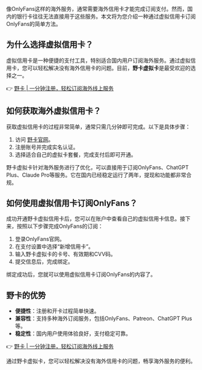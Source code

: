 像OnlyFans这样的海外服务，通常需要海外信用卡才能完成订阅支付。然而，国内的银行卡往往无法直接用于这些服务。本文将为您介绍一种通过虚拟信用卡订阅OnlyFans的简单方法。

## 为什么选择虚拟信用卡？

虚拟信用卡是一种便捷的支付工具，特别适合国内用户订阅海外服务。通过虚拟信用卡，您可以轻松解决没有海外信用卡的问题。目前，**野卡虚拟卡**是最受欢迎的选择之一。

👉 [野卡 | 一分钟注册，轻松订阅海外线上服务](https://bit.ly/bewildcard)

## 如何获取海外虚拟信用卡？

获取虚拟信用卡的过程非常简单，通常只需几分钟即可完成。以下是具体步骤：

1. 访问 [野卡官网](https://bit.ly/bewildcard)。
2. 注册账号并完成实名认证。
3. 选择适合自己的虚拟卡套餐，完成支付后即可开通。

野卡虚拟卡针对海外服务进行了优化，可以直接用于订阅OnlyFans、ChatGPT Plus、Claude Pro等服务。它在国内已经稳定运行了两年，提现和功能都非常合规。

## 如何使用虚拟信用卡订阅OnlyFans？

成功开通野卡虚拟信用卡后，您可以在账户中查看自己的虚拟信用卡信息。接下来，按照以下步骤完成OnlyFans的订阅：

1. 登录OnlyFans官网。
2. 在支付设置中选择“新增信用卡”。
3. 输入野卡虚拟卡的卡号、有效期和CVV码。
4. 提交信息后，完成绑定。

绑定成功后，您就可以使用虚拟信用卡订阅OnlyFans的内容了。

## 野卡的优势

- **便捷性**：注册和开卡过程简单快速。
- **兼容性**：支持多种海外订阅服务，包括OnlyFans、Patreon、ChatGPT Plus等。
- **稳定性**：国内用户使用体验良好，支付稳定可靠。

👉 [野卡 | 一分钟注册，轻松订阅海外线上服务](https://bit.ly/bewildcard)

通过野卡虚拟卡，您可以轻松解决没有海外信用卡的问题，畅享海外服务的便利。